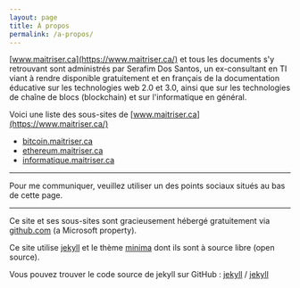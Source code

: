```yaml
---
layout: page
title: À propos
permalink: /a-propos/
---
```


[www.maitriser.ca](https://www.maitriser.ca/) et tous les documents s'y retrouvant sont administrés par Serafim Dos Santos, un ex-consultant en TI viant à rendre disponible gratuitement et en français de la documentation éducative sur les technologies web 2.0 et 3.0, ainsi que sur les technologies de chaîne de blocs (blockchain) et sur l'informatique en général.

Voici une liste des sous-sites de [www.maitriser.ca](https://www.maitriser.ca/)

* [bitcoin.maitriser.ca](https://bitcoin.maitriser.ca/)
* [ethereum.maitriser.ca](https://ethereum.maitriser.ca/)
* [informatique.maitriser.ca](https://bitcoin.maitriser.ca/)

---

Pour me communiquer, veuillez utiliser un des points sociaux situés au bas de cette page.

---

Ce site et ses sous-sites sont gracieusement hébergé gratuitement via [github.com](https://github.com/) (a Microsoft property).

Ce site utilise [jekyll][jekyll-organization] et le thème [minima](https://github.com/jekyll/minima) dont ils sont à source libre (open source).

Vous pouvez trouver le code source de jekyll sur GitHub :
[jekyll][jekyll-organization] /
[jekyll](https://github.com/jekyll/jekyll)

[jekyll-organization]: https://github.com/jekyll
